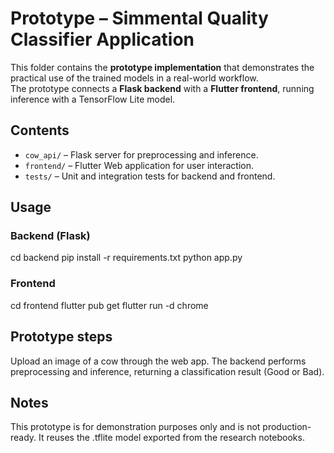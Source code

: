 # Prototype – Simmental Quality Classifier Application

This folder contains the **prototype implementation** that demonstrates the practical use of the trained models in a real-world workflow.  
The prototype connects a **Flask backend** with a **Flutter frontend**, running inference with a TensorFlow Lite model.

## Contents
- `cow_api/` – Flask server for preprocessing and inference.  
- `frontend/` – Flutter Web application for user interaction.  
- `tests/` – Unit and integration tests for backend and frontend.  

## Usage

### Backend (Flask)

cd backend
pip install -r requirements.txt
python app.py 

### Frontend
cd frontend
flutter pub get
flutter run -d chrome

## Prototype steps
Upload an image of a cow through the web app.
The backend performs preprocessing and inference, returning a classification result (Good or Bad).

## Notes
This prototype is for demonstration purposes only and is not production-ready.
It reuses the .tflite model exported from the research notebooks.
